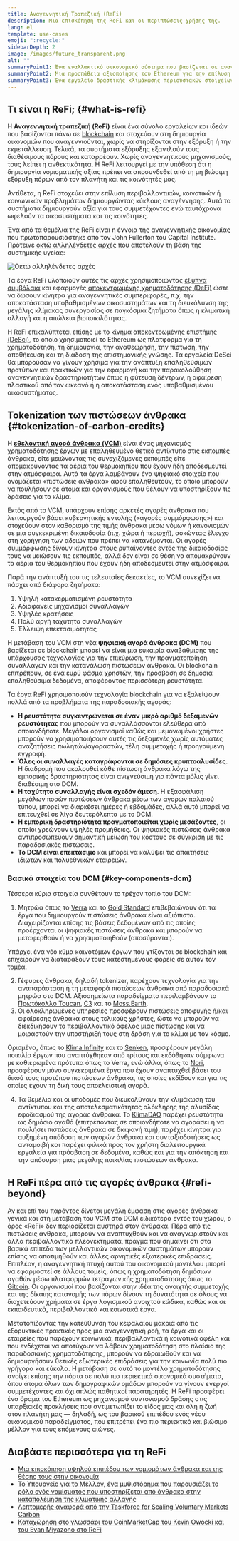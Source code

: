 ```yaml
---
title: Αναγεννητική Τραπεζική (ReFi)
description: Μια επισκόπηση της ReFi και οι περιπτώσεις χρήσης της.
lang: el
template: use-cases
emoji: ":recycle:"
sidebarDepth: 2
image: /images/future_transparent.png
alt: ""
summaryPoint1: Ένα εναλλακτικό οικονομικό σύστημα που βασίζεται σε αναγεννητικές αρχές.
summaryPoint2: Μια προσπάθεια αξιοποίησης του Ethereum για την επίλυση κρίσεων συντονισμού σε παγκόσμιο επίπεδο, όπως η κλιματική αλλαγή.
summaryPoint3: Ένα εργαλείο δραστικής κλιμάκωσης περιουσιακών στοιχείων οικολογικού οφέλους, όπως πιστοποιημένες αποτυπώσεις άνθρακα.
---
```


## Τι είναι η ReFi; {#what-is-refi}

Η **Αναγεννητική τραπεζική (ReFi)** είναι ένα σύνολο εργαλείων και ιδεών που βασίζονται πάνω σε [blockchain](/glossary/#blockchain) και στοχεύουν στη δημιουργία οικονομιών που αναγεννιούνται, χωρίς να στηρίζονται στην εξόρυξη ή την εκμετάλλευση. Τελικά, τα συστήματα εξόρυξης εξαντλούν τους διαθέσιμους πόρους και καταρρέουν. Χωρίς αναγεννητικούς μηχανισμούς, τους λείπει η ανθεκτικότητα. Η ReFi λειτουργεί με την υπόθεση ότι η δημιουργία νομισματικής αξίας πρέπει να αποσυνδεθεί από τη μη βιώσιμη εξόρυξη πόρων από τον πλανήτη και τις κοινότητές μας.

Αντίθετα, η ReFi στοχεύει στην επίλυση περιβαλλοντικών, κοινοτικών ή κοινωνικών προβλημάτων δημιουργώντας κύκλους αναγέννησης. Αυτά τα συστήματα δημιουργούν αξία για τους συμμετέχοντες ενώ ταυτόχρονα ωφελούν τα οικοσυστήματα και τις κοινότητες.

Ένα από τα θεμέλια της ReFi είναι η έννοια της αναγεννητικής οικονομίας που πρωτοπαρουσιάστηκε από τον John Fullerton του Capital Institute. Πρότεινε [οκτώ αλληλένδετες αρχές](https://capitalinstitute.org/8-principles-regenerative-economy/) που αποτελούν τη βάση της συστημικής υγείας:

![Οκτώ αλληλένδετες αρχές](refi-regenerative-economy-diagram.png)

Τα έργα ReFi υλοποιούν αυτές τις αρχές χρησιμοποιώντας [έξυπνα συμβόλαια](/glossary/#smart-contract) και εφαρμογές [αποκεντρωμένης χρηματοδότησης (DeFi)](/glossary/#defi) ώστε να δώσουν κίνητρα για αναγεννητικές συμπεριφορές, π.χ. την αποκατάσταση υποβαθμισμένων οικοσυστημάτων και τη διευκόλυνση της μεγάλης κλίμακας συνεργασίας σε παγκόσμια ζητήματα όπως η κλιματική αλλαγή και η απώλεια βιοποικιλότητας.

Η ReFi επικαλύπτεται επίσης με το κίνημα [αποκεντρωμένης επιστήμης (DeSci)](/desci/), το οποίο χρησιμοποιεί το Ethereum ως πλατφόρμα για τη χρηματοδότηση, τη δημιουργία, την αναθεώρηση, την πίστωση, την αποθήκευση και τη διάδοση της επιστημονικής γνώσης. Τα εργαλεία DeSci θα μπορούσαν να γίνουν χρήσιμα για την ανάπτυξη επαληθεύσιμων προτύπων και πρακτικών για την εφαρμογή και την παρακολούθηση αναγεννητικών δραστηριοτήτων όπως η φύτευση δέντρων, η αφαίρεση πλαστικού από τον ωκεανό ή η αποκατάσταση ενός υποβαθμισμένου οικοσυστήματος.

<YouTube id="La52dDzBt2k" />

## Tokenization των πιστώσεων άνθρακα {#tokenization-of-carbon-credits}

Η **[εθελοντική αγορά άνθρακα (VCM)](https://climatefocus.com/so-what-voluntary-carbon-market-exactly/)** είναι ένας μηχανισμός χρηματοδότησης έργων με επαληθευμένο θετικό αντίκτυπο στις εκπομπές άνθρακα, είτε μειώνοντας τις συνεχιζόμενες εκπομπές είτε απομακρύνοντας τα αέρια του θερμοκηπίου που έχουν ήδη αποδεσμευτεί στην ατμόσφαιρα. Αυτά τα έργα λαμβάνουν ένα ψηφιακό στοιχείο που ονομάζεται «πιστώσεις άνθρακα» αφού επαληθευτούν, το οποίο μπορούν να πουλήσουν σε άτομα και οργανισμούς που θέλουν να υποστηρίξουν τις δράσεις για το κλίμα.

Εκτός από το VCM, υπάρχουν επίσης αρκετές αγορές άνθρακα που λειτουργούν βάσει κυβερνητικής εντολής («αγορές συμμόρφωσης») και στοχεύουν στον καθορισμό της τιμής άνθρακα μέσω νόμων ή κανονισμών σε μια συγκεκριμένη δικαιοδοσία (π.χ. χώρα ή περιοχή), ασκώντας έλεγχο στη χορήγηση των αδειών που πρέπει να κατανέμονται. Οι αγορές συμμόρφωσης δίνουν κίνητρα στους ρυπαίνοντες εντός της δικαιοδοσίας τους να μειώσουν τις εκπομπές, αλλά δεν είναι σε θέση να απομακρύνουν τα αέρια του θερμοκηπίου που έχουν ήδη αποδεσμευτεί στην ατμόσφαιρα.

Παρά την ανάπτυξή του τις τελευταίες δεκαετίες, το VCM συνεχίζει να πάσχει από διάφορα ζητήματα:

1. Υψηλή κατακερματισμένη ρευστότητα
2. Αδιαφανείς μηχανισμοί συναλλαγών
3. Υψηλές κρατήσεις
4. Πολύ αργή ταχύτητα συναλλαγών
5. Έλλειψη επεκτασιμότητας

Η μετάβαση του VCM στη νέα **ψηφιακή αγορά άνθρακα (DCM)** που βασίζεται σε blockchain μπορεί να είναι μια ευκαιρία αναβάθμισης της υπάρχουσας τεχνολογίας για την επικύρωση, την πραγματοποίηση συναλλαγών και την κατανάλωση πιστώσεων άνθρακα. Οι blockchain επιτρέπουν, σε ένα ευρύ φάσμα χρηστών, την πρόσβαση σε δημόσια επαληθεύσιμα δεδομένα, αποφέροντας περισσότερη ρευστότητα.

Τα έργα ReFi χρησιμοποιούν τεχνολογία blockchain για να εξαλείψουν πολλά από τα προβλήματα της παραδοσιακής αγοράς:

- **Η ρευστότητα συγκεντρώνεται σε έναν μικρό αριθμό δεξαμενών ρευστότητας** που μπορούν να συναλλάσσονται ελεύθερα από οποιονδήποτε. Μεγάλοι οργανισμοί καθώς και μεμονωμένοι χρήστες μπορούν να χρησιμοποιήσουν αυτές τις δεξαμενές χωρίς αυτόματες αναζητήσεις πωλητών/αγοραστών, τέλη συμμετοχής ή προηγούμενη εγγραφή.
- **Όλες οι συναλλαγές καταγράφονται σε δημόσιες κρυπτοαλυσίδες**. Η διαδρομή που ακολουθεί κάθε πίστωση άνθρακα λόγω της εμπορικής δραστηριότητας είναι ανιχνεύσιμη για πάντα μόλις γίνει διαθέσιμη στο DCM.
- **Η ταχύτητα συναλλαγής είναι σχεδόν άμεση**. Η εξασφάλιση μεγάλων ποσών πιστώσεων άνθρακα μέσω των αγορών παλαιού τύπου, μπορεί να διαρκέσει ημέρες ή εβδομάδες, αλλά αυτό μπορεί να επιτευχθεί σε λίγα δευτερόλεπτα με το DCM.
- **Η εμπορική δραστηριότητα πραγματοποιείται χωρίς μεσάζοντες**, οι οποίοι χρεώνουν υψηλές προμήθειες. Οι ψηφιακές πιστώσεις άνθρακα αντιπροσωπεύουν σημαντική μείωση του κόστους σε σύγκριση με τις παραδοσιακές πιστώσεις.
- **Το DCM είναι επεκτάσιμο** και μπορεί να καλύψει τις απαιτήσεις ιδιωτών και πολυεθνικών εταιρειών.

### Βασικά στοιχεία του DCM {#key-components-dcm}

Τέσσερα κύρια στοιχεία συνθέτουν το τρέχον τοπίο του DCM:

1. Μητρώα όπως το [Verra](https://verra.org/project/vcs-program/registry-system/) και το [Gold Standard](https://www.goldstandard.org/) επιβεβαιώνουν ότι τα έργα που δημιουργούν πιστώσεις άνθρακα είναι αξιόπιστα. Διαχειρίζονται επίσης τις βάσεις δεδομένων από τις οποίες προέρχονται οι ψηφιακές πιστώσεις άνθρακα και μπορούν να μεταφερθούν ή να χρησιμοποιηθούν (αποσύρονται).

Υπάρχει ένα νέο κύμα καινοτόμων έργων που χτίζονται σε blockchain και επιχειρούν να διαταράξουν τους κατεστημένους φορείς σε αυτόν τον τομέα.

2. Γέφυρες άνθρακα, δηλαδή tokenizer, παρέχουν τεχνολογία για την αναπαράσταση ή τη μεταφορά πιστώσεων άνθρακα από παραδοσιακά μητρώα στο DCM. Αξιοσημείωτα παραδείγματα περιλαμβάνουν το [Πρωτόκολλο Toucan](https://toucan.earth/), [C3](https://c3.app/) και το [Moss.Earth](https://moss.earth/).
3. Οι ολοκληρωμένες υπηρεσίες προσφέρουν πιστώσεις αποφυγής ή/και αφαίρεσης άνθρακα στους τελικούς χρήστες, ώστε να μπορούν να διεκδικήσουν το περιβαλλοντικό όφελος μιας πίστωσης και να μοιραστούν την υποστήριξή τους στη δράση για το κλίμα με τον κόσμο.

Ορισμένα, όπως το [Klima Infinity](https://www.klimadao.finance/infinity) και το [Senken](https://senken.io/), προσφέρουν μεγάλη ποικιλία έργων που αναπτύχθηκαν από τρίτους και εκδόθηκαν σύμφωνα με καθιερωμένα πρότυπα όπως το Verra, ενώ άλλα, όπως το [Nori](https://nori.com/), προσφέρουν μόνο συγκεκριμένα έργα που έχουν αναπτυχθεί βάσει του δικού τους προτύπου πιστώσεων άνθρακα, τις οποίες εκδίδουν και για τις οποίες έχουν τη δική τους αποκλειστική αγορά.

4. Τα θεμέλια και οι υποδομές που διευκολύνουν την κλιμάκωση του αντίκτυπου και της αποτελεσματικότητας ολόκληρης της αλυσίδας εφοδιασμού της αγοράς άνθρακα. Το [KlimaDAO](http://klimadao.finance/) παρέχει ρευστότητα ως δημόσιο αγαθό (επιτρέποντας σε οποιονδήποτε να αγοράσει ή να πουλήσει πιστώσεις άνθρακα σε διαφανή τιμή), παρέχει κίνητρα για αυξημένη απόδοση των αγορών άνθρακα και συνταξιοδοτήσεις ως ανταμοιβή και παρέχει φιλικά προς τον χρήστη διαλειτουργικά εργαλεία για πρόσβαση σε δεδομένα, καθώς και για την απόκτηση και την απόσυρση μιας μεγάλης ποικιλίας πιστώσεων άνθρακα.

## Η ReFi πέρα από τις αγορές άνθρακα {#refi-beyond}

Αν και επί του παρόντος δίνεται μεγάλη έμφαση στις αγορές άνθρακα γενικά και στη μετάβαση του VCM στο DCM ειδικότερα εντός του χώρου, ο όρος «ReFi» δεν περιορίζεται αυστηρά στον άνθρακα. Πέρα από τις πιστώσεις άνθρακα, μπορούν να αναπτυχθούν και να αναγνωριστούν και άλλα περιβαλλοντικά πλεονεκτήματα, πράγμα που σημαίνει ότι στα βασικά επίπεδα των μελλοντικών οικονομικών συστημάτων μπορούν επίσης να αποτιμηθούν και άλλες αρνητικές εξωτερικές επιδράσεις. Επιπλέον, η αναγεννητική πτυχή αυτού του οικονομικού μοντέλου μπορεί να εφαρμοστεί σε άλλους τομείς, όπως η χρηματοδότηση δημόσιων αγαθών μέσω πλατφορμών τετραγωνικής χρηματοδότησης όπως το [Gitcoin](https://gitcoin.co/). Οι οργανισμοί που βασίζονται στην ιδέα της ανοιχτής συμμετοχής και της δίκαιης κατανομής των πόρων δίνουν τη δυνατότητα σε όλους να διοχετεύουν χρήματα σε έργα λογισμικού ανοιχτού κώδικα, καθώς και σε εκπαιδευτικά, περιβαλλοντικά και κοινοτικά έργα.

Μετατοπίζοντας την κατεύθυνση του κεφαλαίου μακριά από τις εξορυκτικές πρακτικές προς μια αναγεννητική ροή, τα έργα και οι εταιρείες που παρέχουν κοινωνικά, περιβαλλοντικά ή κοινοτικά οφέλη και που ενδέχεται να αποτύχουν να λάβουν χρηματοδότηση στο πλαίσιο της παραδοσιακής χρηματοδότησης, μπορούν να εδραιωθούν και να δημιουργήσουν θετικές εξωτερικές επιδράσεις για την κοινωνία πολύ πιο γρήγορα και εύκολα. Η μετάβαση σε αυτό το μοντέλο χρηματοδότησης ανοίγει επίσης την πόρτα σε πολύ πιο περιεκτικά οικονομικά συστήματα, όπου άτομα όλων των δημογραφικών ομάδων μπορούν να γίνουν ενεργοί συμμετέχοντες και όχι απλώς παθητικοί παρατηρητές. Η ReFi προσφέρει ένα όραμα του Ethereum ως μηχανισμού συντονισμού δράσης στις υπαρξιακές προκλήσεις που αντιμετωπίζει το είδος μας και όλη η ζωή στον πλανήτη μας — δηλαδή, ως του βασικού επιπέδου ενός νέου οικονομικού παραδείγματος, που επιτρέπει ένα πιο περιεκτικό και βιώσιμο μέλλον για τους επόμενους αιώνες.

## Διαβάστε περισσότερα για τη ReFi

- [Μια επισκόπηση υψηλού επιπέδου των νομισμάτων άνθρακα και της θέσης τους στην οικονομία](https://www.klimadao.finance/blog/the-vision-of-a-carbon-currency)
- [Το Υπουργείο για το Μέλλον, ένα μυθιστόρημα που παρουσιάζει το ρόλο ενός νομίσματος που υποστηρίζεται από άνθρακα στην καταπολέμηση της κλιματικής αλλαγής](https://en.wikipedia.org/wiki/The_Ministry_for_the_Future)
- [Λεπτομερής αναφορά από την Taskforce for Scaling Voluntary Markets Carbon](https://www.iif.com/Portals/1/Files/TSVCM_Report.pdf)
- [Καταχώρηση στο γλωσσάρι του CoinMarketCap του Kevin Owocki και του Evan Miyazono στο ReFi](https://coinmarketcap.com/alexandria/glossary/regenerative-finance-refi)

